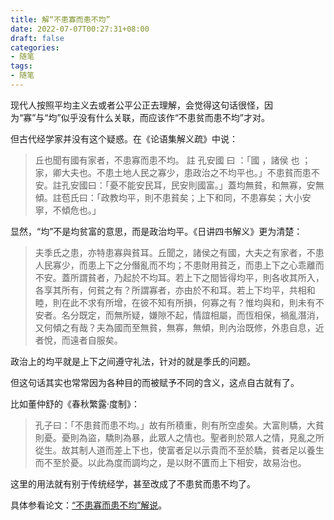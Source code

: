 ```yaml
---
title: 解“不患寡而患不均”
date: 2022-07-07T00:27:31+08:00
draft: false
categories:
- 随笔
tags:
- 随笔
---
```


现代人按照平均主义去或者公平公正去理解，会觉得这句话很怪，因为“寡”与“均”似乎没有什么关联，而应该作“不患贫而患不均”才对。

但古代经学家并没有这个疑惑。在《论语集解义疏》中说：

> 丘也聞有國有家者，不患寡而患不均。 註 孔安國 曰 ：「國 ，諸侯 也 ；家，卿大夫也。不患土地人民之寡少，患政治之不均平也。」不患貧而患不安。註孔安國曰：「憂不能安民耳，民安則國富。」蓋均無貧，和無寡，安無傾。註苞氏曰：「政教均平，則不患貧矣；上下和同，不患寡矣；大小安寧，不傾危也。」

显然，“均”不是均贫富的意思，而是政治均平。《日讲四书解义》更为清楚：

> 夫季氏之患，亦特患寡與貧耳。丘聞之，諸侯之有國，大夫之有家者，不患人民寡少，而患上下之分僭亂而不均；不患財用貧乏，而患上下之心乖離而不安。蓋所謂貧者，乃起於不均耳。若上下之間皆得均平，則各收其所入，各享其所有，何貧之有？所謂寡者，亦由於不和耳。若上下均平，共相和睦，則在此不求有所增，在彼不知有所損，何寡之有？惟均與和，則未有不安者。名分既定，而無所疑，嫌隙不起，情誼相屬，而恆相保，禍亂潛消，又何傾之有哉？夫為國而至無貧，無寡，無傾，則內治既修，外患自息，近者悅，而遠者自服矣。

政治上的均平就是上下之间遵守礼法，针对的就是季氏的问题。

但这句话其实也常常因为各种目的而被赋予不同的含义，这点自古就有了。

比如董仲舒的《春秋繁露·度制》：

> 孔子曰：「不患貧而患不均。」故有所積重，則有所空虛矣。大富則驕，大貧則憂。憂則為盜，驕則為暴，此眾人之情也。聖者則於眾人之情，見亂之所從生。故其制人道而差上下也，使富者足以示貴而不至於驕，貧者足以養生而不至於憂。以此為度而調均之，是以財不匱而上下相安，故易治也。

这里的用法就有别于传统经学，甚至改成了不患贫而患不均了。

具体参看论文：[“不患寡而患不均”解说](https://www.cuhk.edu.hk/ics/21c/media/articles/c089-200501009.pdf)。
